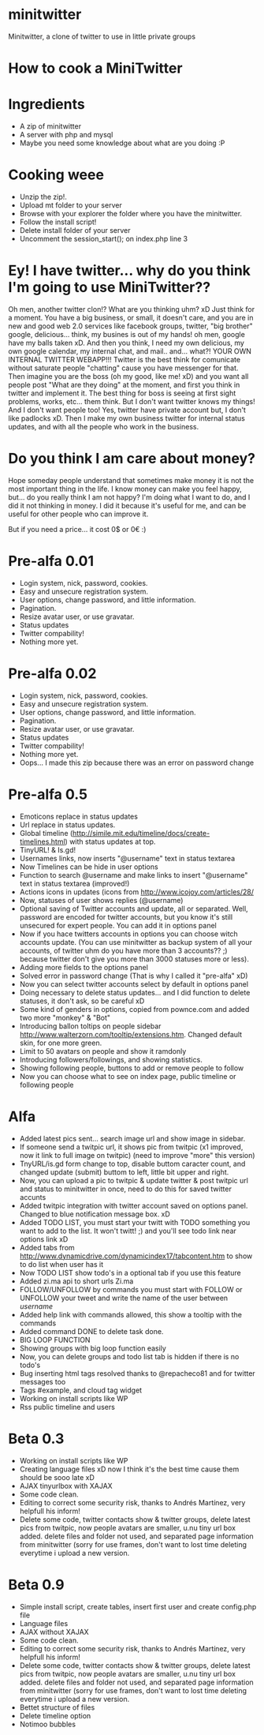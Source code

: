 minitwitter
===========

Minitwitter, a clone of twitter to use in little private groups


How to cook a MiniTwitter
======================

Ingredients
===========
- A zip of minitwitter
- A server with php and mysql
- Maybe you need some knowledge about what are you doing :P

Cooking weee
===========
- Unzip the zip!.
- Upload mt folder to your server
- Browse with your explorer the folder where you have the minitwitter.
- Follow the install script!
- Delete install folder of your server
- Uncomment the session_start(); on index.php line 3

Ey! I have twitter... why do you think I'm going to use MiniTwitter??
=============================================================================

Oh men, another twitter clon!? What are you thinking uhm? xD Just think for a moment. You have a big business, or small, it doesn't care, and you are in new and good web 2.0 services like facebook groups, twitter, "big brother" google, delicious... think, my busines is out of my hands! oh men, google have my balls taken xD. And then you think, I need my own delicious, my own google calendar, my internal chat, and mail.. and... what?! YOUR OWN INTERNAL TWITTER WEBAPP!!! Twitter is the best think for comunicate without saturate people "chatting" cause you have messenger for that. Then imagine you are the boss (oh my good, like me! xD) and you want all people post "What are they doing" at the moment, and first you think in twitter and implement it. The best thing for boss is seeing at first sight problems, works, etc... them think. But I don't want twitter knows my things! And I don't want people too! Yes, twitter have private account but, I don't like padlocks xD. Then I make my own business twitter for internal status updates, and with all the people who work in the business.

Do you think I am care about money?
=====================================

Hope someday people understand that sometimes make money it is not the most important thing in the life. I know money can make you feel happy, but... do you really think I am not happy? I'm doing what I want to do, and I did it not thinking in money. I did it because it's useful for me, and can be useful for other people who can improve it.

But if you need a price... it cost 0$ or 0€ :)



Pre-alfa 0.01
===============

- Login system, nick, password, cookies.
- Easy and unsecure registration system.
- User options, change password, and little information.
- Pagination.
- Resize avatar user, or use gravatar.
- Status updates
- Twitter compability!
- Nothing more yet.

Pre-alfa 0.02
===============

- Login system, nick, password, cookies.
- Easy and unsecure registration system.
- User options, change password, and little information.
- Pagination.
- Resize avatar user, or use gravatar.
- Status updates
- Twitter compability!
- Nothing more yet.
- Oops... I made this zip because there was an error on password change

Pre-alfa 0.5
===============

- Emoticons replace in status updates
- Url replace in status updates.
- Global timeline (http://simile.mit.edu/timeline/docs/create-timelines.html) with status updates at top.
- TinyURL! & Is.gd!
- Usernames links, now inserts "@username" text in status textarea
- Now Timelines can be hide in user options
- Function to search @username and make links to insert "@username" text in status textarea (improved!)
- Actions icons in updates (icons from http://www.icojoy.com/articles/28/
- Now, statuses of user shows replies (@username)
- Optional saving of Twitter accounts and update, all or separated. Well, password are encoded for twitter accounts, but you know it's still unsecured for expert people. You can add it in options panel
- Now if you hace twitters accounts in options you can choose witch accounts update. (You can use minitwitter as backup system of all your accounts, of twitter uhm do you have more than 3 accounts?? ;) because twitter don't give you more than 3000 statuses more or less).
- Adding more fields to the options panel
- Solved error in password change (That is why I called it "pre-alfa" xD)
- Now you can select twitter accounts select by default in options panel
- Doing necessary to delete status updates... and I did function to delete statuses, it don't ask, so be careful xD
- Some kind of genders in options, copied from pownce.com and added two more "monkey" & "Bot"
- Introducing ballon toltips on people sidebar http://www.walterzorn.com/tooltip/extensions.htm. Changed default skin, for one more green.
- Limit to 50 avatars on people and show it ramdonly
- Introducing followers/followings, and showing statistics.
- Showing following people, buttons to add or remove people to follow
- Now you can choose what to see on index page, public timeline or following people

Alfa
===============

- Added latest pics sent... search image url and show image in sidebar.
- If someone send a twitpic url, it shows pic from twitpic (x1 improved, now it link to full image on twitpic) (need to improve "more" this version)
- TnyURL/is.gd form change to top, disable buttom caracter count, and changed update (submit) buttom to left, little bit upper and right.
- Now, you can upload a pic to twitpic & update twitter & post twitpic url and status to minitwitter in once, need to do this for saved twitter accunts
- Added twitpic integration with twitter account saved on options panel. Changed to blue notification message box. xD
- Added TODO LIST, you must start your twitt with TODO something you want to add to the list. It won't twitt! ;) and you'll see todo link near options link xD
- Added tabs from http://www.dynamicdrive.com/dynamicindex17/tabcontent.htm to show to do list when user has it
- Now TODO LIST show todo's in a optional tab if you use this feature
- Added zi.ma api to short urls Zi.ma
- FOLLOW/UNFOLLOW by commands you must start with FOLLOW or UNFOLLOW your tweet and write the name of the user between _username_
- Added help link with commands allowed, this show a tooltip with the commands
- Added command DONE to delete task done.
- BIG LOOP FUNCTION
- Showing groups with big loop function easily
- Now, you can delete groups and todo list tab is hidden if there is no todo's
- Bug inserting html tags resolved thanks to @repacheco81 and for twitter messages too
- Tags #example, and cloud tag widget
- Working on install scripts like WP
- Rss public timeline and users

Beta 0.3
===============

- Working on install scripts like WP
- Creating language files xD now I think it's the best time cause them should be sooo late xD
- AJAX tinyurlbox with XAJAX
- Some code clean.
- Editing to correct some security risk, thanks to Andrés Martínez, very helpfull his inform!
- Delete some code, twitter contacts show & twitter groups, delete latest pics from twitpic, now people avatars are smaller, u.nu tiny url box added. delete files and folder not used, and separated page information from minitwitter (sorry for use frames, don't want to lost time deleting everytime i upload a new version.

Beta 0.9
===============

- Simple install script, create tables, insert first user and create config.php file
- Language files
- AJAX without XAJAX
- Some code clean.
- Editing to correct some security risk, thanks to Andrés Martínez, very helpfull his inform!
- Delete some code, twitter contacts show & twitter groups, delete latest pics from twitpic, now people avatars are smaller, u.nu tiny url box added. delete files and folder not used, and separated page information from minitwitter (sorry for use frames, don't want to lost time deleting everytime i upload a new version.
- Bettet structure of files
- Delete timeline option
- Notimoo bubbles